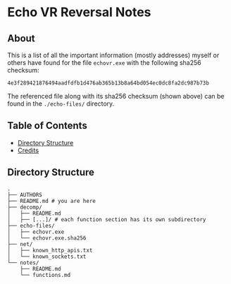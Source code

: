 # Echo VR Reversal Notes
## About
This is a list of all the important information (mostly addresses) myself or others have found for the file `echovr.exe` with the following sha256 checksum:
```
4e3f289421876494aadfdfb1d476ab365b13b8a64bd054ec0dc8fa2dc987b73b
```
The referenced file along with its sha256 checksum (shown above) can be found in the `./echo-files/` directory.

## Table of Contents
- [Directory Structure](#directory-structure)
- [Credits](#will-edit-with-link-to-credits-in-next-commit)

## Directory Structure
```
.
├── AUTHORS
├── README.md # you are here
├── decomp/
│   ├── README.md
│   ├── [...]/ # each function section has its own subdirectory
├── echo-files/
│   ├── echovr.exe
│   └── echovr.exe.sha256
├── net/
│   ├── known_http_apis.txt
│   └── known_sockets.txt
└── notes/
    ├── README.md
    └── functions.md
```
